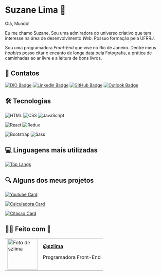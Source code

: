 # Suzane Lima :hibiscus:

Olá, Mundo! 

Eu me chamo Suzane. Sou uma admiradora do universo criativo que tem interesse na área de desenvolvimento _Web_. Possuo formação pela UFRRJ. 

Sou uma programadora _Front-End_ que vive no Rio de Janeiro. Dentre meus _hobbies_ posso citar o encanto de longa data pela Fotografia, a prática de caminhadas ao ar livre e a leitura de bons livros.

## :link: Contatos

[![DIO Badge](https://img.shields.io/badge/Perfil%20na%20DIO-ec7f8f?style=for-the-badge)](https://web.dio.me/users/szlima) [![Linkedin Badge](https://img.shields.io/badge/LinkedIn-white?style=for-the-badge&logo=linkedin&logoColor=white&color=ec7f8f)](https://www.linkedin.com/in/szlima/) [![GitHub Badge](https://img.shields.io/badge/GitHub-white?style=for-the-badge&logo=github&logoColor=white&color=ec7f8f)](https://github.com/szlima) [![Outlook Badge](https://img.shields.io/badge/Email-white?style=for-the-badge&logo=microsoft-outlook&logoColor=white&color=ec7f8f)](mailto:suzanelima@outlook.com)

## :hammer_and_wrench: Tecnologias

![HTML](https://img.shields.io/badge/HTML-white?style=for-the-badge&logo=html5&logoColor=ec7f8f) ![CSS](https://img.shields.io/badge/CSS-white?style=for-the-badge&logo=css3&logoColor=ec7f8f) ![JavaScript](https://img.shields.io/badge/JavaScript-white?style=for-the-badge&logo=javascript&logoColor=ec7f8f)

![React](https://img.shields.io/badge/React-white?style=for-the-badge&logo=react&logoColor=ec7f8f) ![Redux](https://img.shields.io/badge/Redux-white?style=for-the-badge&logo=redux&logoColor=ec7f8f)

![Bootstrap](https://img.shields.io/badge/-boostrap-white?style=for-the-badge&logo=bootstrap&logoColor=ec7f8f) ![Sass](https://img.shields.io/badge/Sass-white?style=for-the-badge&logo=sass&logoColor=ec7f8f)

## :computer: Linguagens mais utilizadas

[![Top Langs](https://github-readme-stats.vercel.app/api/top-langs/?username=szlima&layout=compact&bg_color=white&border_color=ec7f8f&hide_title=true)](https://github.com/szlima/github-readme-stats)

## :mag: Alguns dos meus projetos

[![Youtube Card](https://github-readme-stats.vercel.app/api/pin/?username=szlima&repo=youtube-clone&bg_color=white&border_color=ec7f8f&show_icons=true&icon_color=30A3DC&title_color=ec7f8f&text_color=2e2e2e)](https://github.com/szlima/youtube-clone)

[![Calculadora Card](https://github-readme-stats.vercel.app/api/pin/?username=szlima&repo=calculadora-javascript&bg_color=white&border_color=ec7f8f&show_icons=true&icon_color=30A3DC&title_color=ec7f8f&text_color=2e2e2e)](https://github.com/szlima/calculadora-javascript)

[![Citacao Card](https://github-readme-stats.vercel.app/api/pin/?username=szlima&repo=maquina_citacao_aleatoria&bg_color=white&border_color=ec7f8f&show_icons=true&icon_color=30A3DC&title_color=ec7f8f&text_color=2e2e2e)](https://github.com/szlima/maquina_citacao_aleatoria)

## :woman_technologist: Feito com :white_heart:

<table>
    <tr>
        <td>
            <a href="https://github.com/szlima">
                <img src="https://avatars.githubusercontent.com/szlima" alt="Foto de szlima" width="100"/>
            </a>
        </td>
        <td>
            <a href="https://github.com/szlima"><b>@szlima</b></a>
            <p>Programadora Front-End</p>
        </td>
    </tr>
</table>